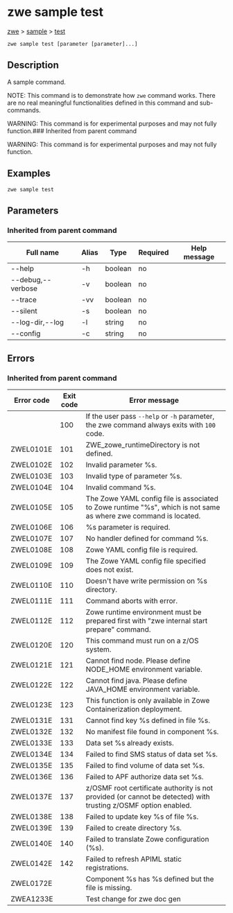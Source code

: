 # zwe sample test

[zwe](./.././zwe) > [sample](././zwe-sample) > [test](./zwe-sample-test)

	zwe sample test [parameter [parameter]...]

## Description

A sample command.

NOTE: This command is to demonstrate how `zwe` command works. There are no real
      meaningful functionalities defined in this command and sub-commands.


WARNING: This command is for experimental purposes and may not fully function.### Inherited from parent command

WARNING: This command is for experimental purposes and may not fully function.

## Examples

```
zwe sample test

```

## Parameters

### Inherited from parent command

Full name|Alias|Type|Required|Help message
|---|---|---|---|---
--help|-h|boolean|no||Display this help.
--debug,--verbose|-v|boolean|no||Enable verbose mode.
--trace|-vv|boolean|no||Enable trace level debug mode.
--silent|-s|boolean|no||Do not display messages to standard output.
--log-dir,--log|-l|string|no||Write logs to this directory.
--config|-c|string|no||Path to Zowe configuration zowe.yaml file.


## Errors

### Inherited from parent command

Error code|Exit code|Error message
|---|---|---
||100|If the user pass `--help` or `-h` parameter, the zwe command always exits with `100` code.
ZWEL0101E|101|ZWE_zowe_runtimeDirectory is not defined.
ZWEL0102E|102|Invalid parameter %s.
ZWEL0103E|103|Invalid type of parameter %s.
ZWEL0104E|104|Invalid command %s.
ZWEL0105E|105|The Zowe YAML config file is associated to Zowe runtime "%s", which is not same as where zwe command is located.
ZWEL0106E|106|%s parameter is required.
ZWEL0107E|107|No handler defined for command %s.
ZWEL0108E|108|Zowe YAML config file is required.
ZWEL0109E|109|The Zowe YAML config file specified does not exist.
ZWEL0110E|110|Doesn't have write permission on %s directory.
ZWEL0111E|111|Command aborts with error.
ZWEL0112E|112|Zowe runtime environment must be prepared first with "zwe internal start prepare" command.
ZWEL0120E|120|This command must run on a z/OS system.
ZWEL0121E|121|Cannot find node. Please define NODE_HOME environment variable.
ZWEL0122E|122|Cannot find java. Please define JAVA_HOME environment variable.
ZWEL0123E|123|This function is only available in Zowe Containerization deployment.
ZWEL0131E|131|Cannot find key %s defined in file %s.
ZWEL0132E|132|No manifest file found in component %s.
ZWEL0133E|133|Data set %s already exists.
ZWEL0134E|134|Failed to find SMS status of data set %s.
ZWEL0135E|135|Failed to find volume of data set %s.
ZWEL0136E|136|Failed to APF authorize data set %s.
ZWEL0137E|137|z/OSMF root certificate authority is not provided (or cannot be detected) with trusting z/OSMF option enabled.
ZWEL0138E|138|Failed to update key %s of file %s.
ZWEL0139E|139|Failed to create directory %s.
ZWEL0140E|140|Failed to translate Zowe configuration (%s).
ZWEL0142E|142|Failed to refresh APIML static registrations.
ZWEL0172E||Component %s has %s defined but the file is missing.
ZWEA1233E||Test change for zwe doc gen

